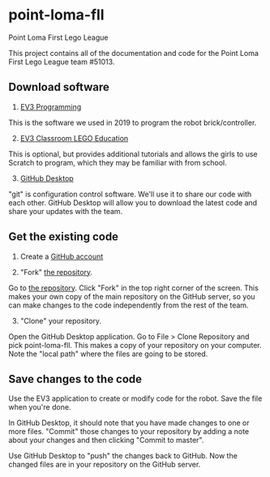 # point-loma-fll
Point Loma First Lego League

This project contains all of the documentation and code for the Point Loma First Lego League team #51013.

## Download software

1. [EV3 Programming](https://www.microsoft.com/en-us/p/ev3-programming/9mv2s8n4f19t)

This is the software we used in 2019 to program the robot brick/controller.  

2. [EV3 Classroom LEGO Education](https://www.microsoft.com/en-us/p/ev3-classroom-lego-education/9p8sjvzm63sz)

This is optional, but provides additional tutorials and allows the girls to use Scratch to program, which they may be familiar with from school.

3. [GitHub Desktop](https://desktop.github.com/)

"git" is configuration control software.  We'll use it to share our code with each other.  GitHub Desktop will allow you to download the latest code and share your updates with the team.

## Get the existing code

1. Create a [GitHub account](https://github.com/join)

2. "Fork" [the repository](https://github.com/austinmroczek/point-loma-fll).  
   
Go to [the repository](https://github.com/austinmroczek/point-loma-fll).  Click "Fork" in the top right corner of the screen.  This makes your own copy of the main repository on the GitHub server, so you can make changes to the code independently from the rest of the team.

3. "Clone" your repository.

Open the GitHub Desktop application.  Go to File > Clone Repository and pick point-loma-fll.  This makes a copy of your repository on your computer.  Note the "local path" where the files are going to be stored.  

## Save changes to the code

Use the EV3 application to create or modify code for the robot.  Save the file when you're done.  

In GitHub Desktop, it should note that you have made changes to one or more files.  "Commit" those changes to your repository by adding a note about your changes and then clicking "Commit to master".

Use GitHub Desktop to "push" the changes back to GitHub.  Now the changed files are in your repository on the GitHub server.

